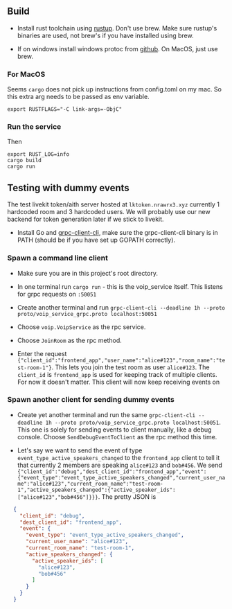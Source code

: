 ## Build

- Install rust toolchain using [rustup](https://rustup.rs/). Don't use brew.
  Make sure rustup's binaries are used, not brew's if you have installed using
  brew.

- If on windows install windows protoc from
  [github](https://github.com/protocolbuffers/protobuf/releases). On MacOS, just
  use brew.

### For MacOS

Seems `cargo` does not pick up instructions from config.toml on my mac. So this
extra arg needs to be passed as env variable.

```
export RUSTFLAGS="-C link-args=-ObjC"
```

### Run the service
Then

```
export RUST_LOG=info
cargo build
cargo run
```


## Testing with dummy events

The test livekit token/aith server hosted at `lktoken.nrawrx3.xyz` currently 1
hardcoded room and 3 hardcoded users. We will probably use our new backend for
token generation later if we stick to livekit.

- Install Go and [grpc-client-cli](https://github.com/vadimi/grpc-client-cli),
make sure the grpc-client-cli binary is in PATH (should be if you have set up
GOPATH correctly).

### Spawn a command line client

- Make sure you are in this project's root directory.
- In one terminal run `cargo run` - this is the voip_service itself. This listens for grpc requests on `:50051`

- Create another terminal and run `grpc-client-cli --deadline 1h --proto proto/voip_service_grpc.proto localhost:50051`
- Choose `voip.VoipService` as the rpc service.
- Choose `JoinRoom` as the rpc method.
- Enter the request
  `{"client_id":"frontend_app","user_name":"alice#123","room_name":"test-room-1"}`.
  This lets you join the test room as user `alice#123`. The `client_id` is
  `frontend_app` is used for keeping track of multiple clients. For now it
  doesn't matter. This client will now keep receiving events on


### Spawn another client for sending dummy events

- Create yet another terminal and run the same `grpc-client-cli --deadline 1h
  --proto proto/voip_service_grpc.proto localhost:50051`. This one is solely for
  sending events to client manually, like a debug console. Choose
  `SendDebugEventToClient` as the rpc method this time.
  
- Let's say we want to send the event of type
  `event_type_active_speakers_changed` to the `frontend_app` client to tell it
  that currently 2 members are speaking `alice#123` and `bob#456`. We send `{"client_id":"debug","dest_client_id":"frontend_app","event":{"event_type":"event_type_active_speakers_changed","current_user_name":"alice#123","current_room_name":"test-room-1","active_speakers_changed":{"active_speaker_ids":["alice#123","bob#456"]}}}`. The pretty JSON is

```json
  {
    "client_id": "debug",
    "dest_client_id": "frontend_app",
    "event": {
      "event_type": "event_type_active_speakers_changed",
      "current_user_name": "alice#123",
      "current_room_name": "test-room-1",
      "active_speakers_changed": {
        "active_speaker_ids": [
          "alice#123",
          "bob#456"
        ]
      }
    }
  }
```